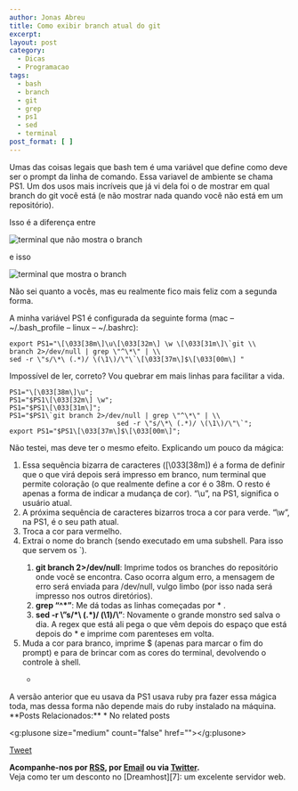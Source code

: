 ```yaml
---
author: Jonas Abreu
title: Como exibir branch atual do git
excerpt:
layout: post
category:
  - Dicas
  - Programacao
tags:
  - bash
  - branch
  - git
  - grep
  - ps1
  - sed
  - terminal
post_format: [ ]
---
```

Umas das coisas legais que bash tem é uma variável que define como deve ser o prompt da linha de comando. Essa variavel de ambiente se chama PS1. Um dos usos mais incríveis que já vi dela foi o de mostrar em qual branch do git você está (e não mostrar nada quando você não está em um repositório).

Isso é a diferença entre

![terminal que não mostra o branch][1]

e isso

![terminal que mostra o branch][2]

Não sei quanto a vocês, mas eu realmente fico mais feliz com a segunda forma.

A minha variável PS1 é configurada da seguinte forma (mac – ~/.bash_profile – linux – ~/.bashrc):

    export PS1="\[\033[38m\]\u\[\033[32m\] \w \[\033[31m\]\`git \\
    branch 2>/dev/null | grep \"^\*\" | \\
    sed -r \"s/\*\ (.*)/ \(\1\)/\"\`\[\033[37m\]$\[\033[00m\] "
    

Impossível de ler, correto? Vou quebrar em mais linhas para facilitar a vida.

    PS1="\[\033[38m\]\u";
    PS1="$PS1\[\033[32m\] \w";
    PS1="$PS1\[\033[31m\]";
    PS1="$PS1\`git branch 2>/dev/null | grep \"^\*\" | \\
                               sed -r \"s/\*\ (.*)/ \(\1\)/\"\`";
    export PS1="$PS1\[\033[37m\]$\[\033[00m\]";
    

Não testei, mas deve ter o mesmo efeito. Explicando um pouco da mágica:

1.  Essa sequência bizarra de caracteres (\[\033[38m\]) é a forma de definir que o que virá depois será impresso em branco, num terminal que permite coloração (o que realmente define a cor é o 38m. O resto é apenas a forma de indicar a mudança de cor). “\u”, na PS1, significa o usuário atual. 
2.  A próxima sequência de caracteres bizarros troca a cor para verde. “\w”, na PS1, é o seu path atual. 
3.  Troca a cor para vermelho. 
4.  Extrai o nome do branch (sendo executado em uma subshell. Para isso que servem os \`).</p> 
    1.  **git branch 2>/dev/null**: Imprime todos os branches do repositório onde você se encontra. Caso ocorra algum erro, a mensagem de erro será enviada para /dev/null, vulgo limbo (por isso nada será impresso nos outros diretórios). 
    2.  **grep “^\*”**: Me dá todas as linhas começadas por * . 
    3.  **sed -r \”s/\*\ (.*)/ \(\1\)/\”**: Novamente o grande monstro sed salva o dia. A regex que está ali pega o que vêm depois do espaço que está depois do * e imprime com parenteses em volta. 
5.  Muda a cor para branco, imprime $ (apenas para marcar o fim do prompt) e para de brincar com as cores do terminal, devolvendo o controle à shell.</p> 
    *   </ol> 
        A versão anterior que eu usava da PS1 usava ruby pra fazer essa mágica toda, mas dessa forma não depende mais do ruby instalado na máquina. 
        **Posts Relacionados:** 
        *   No related posts
        
        <g:plusone size="medium" count="false" href=""></g:plusone> 
        
        [Tweet][3] 
        
        
        
        
        
        **Acompanhe-nos por [ RSS][4], por [Email][5] ou via [Twitter][6].**  
        Veja como ter um desconto no [Dreamhost][7]: um excelente servidor web.

 [1]: http://vidageek.net/public/images/sem_branch.png
 [2]: http://vidageek.net/public/images/com_branch.png
 [3]: https://twitter.com/share
 [4]: http://feeds.feedburner.com/VidaGeek
 [5]: http://feedburner.google.com/fb/a/mailverify?uri=VidaGeek&loc=pt_BR
 [6]: http://twitter.com/blogvidageek

